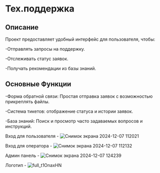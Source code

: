 # Тех.поддержка
## Описание

Проект предоставляет удобный интерфейс для пользователя, чтобы:

-Отправлять запросы на поддержку.

-Отслеживать статус заявок.

-Получать рекомендации из базы знаний.

## Основные Функции

-Форма обратной связи: Простая отправка заявок с возможностью прикреплять файлы.

-Система тикетов: отображение статуса и истории заявок.

-База знаний: Поиск и просмотр часто задаваемых вопросов и инструкций.



Вход для пользователя - ![Снимок экрана 2024-12-07 112021](https://github.com/user-attachments/assets/e7957e04-3523-41f8-9e70-89d69d522a29)

Вход для оператора - ![Снимок экрана 2024-12-07 112132](https://github.com/user-attachments/assets/39518cb1-5b65-46d4-a5ac-179630e7ce63)

Админ панель - 
![Снимок экрана 2024-12-07 124239](https://github.com/user-attachments/assets/4a0662a8-3a64-4ae9-b403-0d1bd2c73f51)

Логотип - ![full_t1OnaxHN](https://github.com/user-attachments/assets/b4efdc4b-03d2-4c9b-812d-eb9a82eef134)
